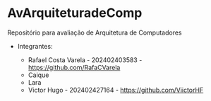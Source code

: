 # AvArquiteturadeComp
Repositório para avaliação de Arquitetura de Computadores

- Integrantes:

  - Rafael Costa Varela - 202402403583 - https://github.com/RafaCVarela
  - Caique
  - Lara
  - Victor Hugo - 202402427164 - https://github.com/ViictorHF
